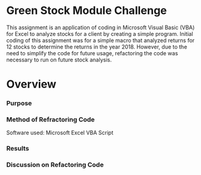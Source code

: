 # Green Stock Module Challenge
This assignment is an application of coding in Microsoft Visual Basic (VBA) for Excel to analyze stocks for a client by creating a simple program. Initial coding of this assignment was for a simple macro that analyzed returns for 12 stocks to determine the returns in the year 2018. However, due to the need to simplify the code for future usage, refactoring the code was necessary to run on future stock analysis.  

# Overview

### Purpose

### Method of Refractoring Code 
Software used: Microsoft Excel VBA Script



### Results




### Discussion on Refactoring Code
